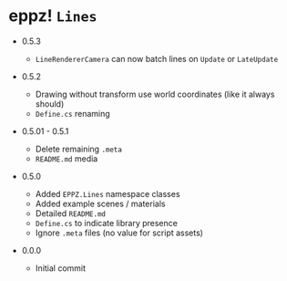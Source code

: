 # eppz! `Lines`

* 0.5.3

	+ `LineRendererCamera` can now batch lines on `Update` or `LateUpdate`

* 0.5.2

	+ Drawing without transform use world coordinates (like it always should)
	+ `Define.cs` renaming

* 0.5.01 - 0.5.1

	+ Delete remaining `.meta`
	+ `README.md` media

* 0.5.0

	+ Added `EPPZ.Lines` namespace classes
	+ Added example scenes / materials
	+ Detailed `README.md`
	+ `Define.cs` to indicate library presence
	+ Ignore `.meta` files (no value for script assets)

* 0.0.0

	+ Initial commit